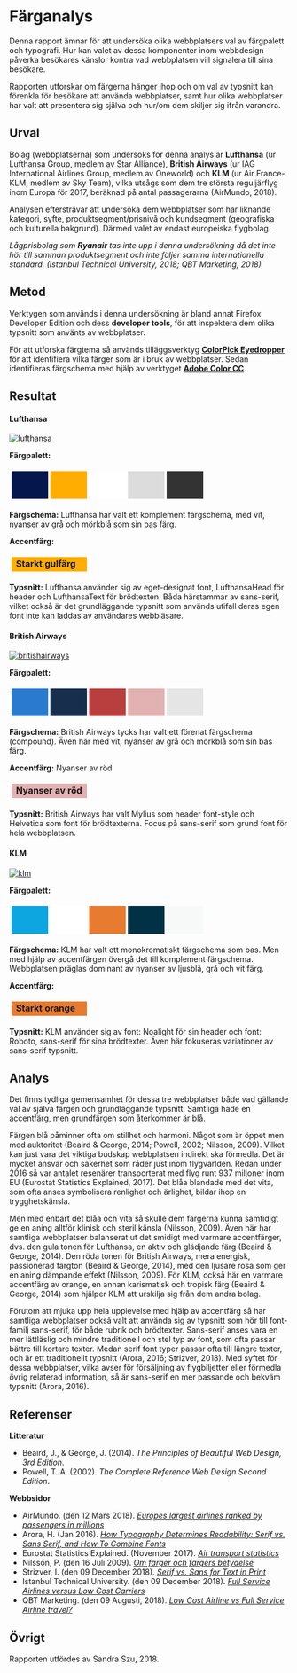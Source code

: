 Färganalys
=======================

Denna rapport ämnar för att undersöka olika webbplatsers val av färgpalett och typografi.
Hur kan valet av dessa komponenter inom webbdesign påverka besökares känslor kontra vad webbplatsen vill signalera till sina besökare.

Rapporten utforskar om färgerna hänger ihop och om val av typsnitt kan förenkla för besökare att använda webbplatser, samt hur olika webbplatser har valt att presentera sig själva och hur/om dem skiljer sig ifrån varandra.


Urval
-----------------------

Bolag (webbplatserna) som undersöks för denna analys är **Lufthansa** (ur Lufthansa Group, medlem av Star Alliance), **British Airways** (ur IAG International Airlines Group, medlem av Oneworld) och **KLM** (ur Air France-KLM, medlem av Sky Team), vilka utsågs som dem tre största reguljärflyg inom Europa för 2017, beräknad på antal passagerarna (AirMundo, 2018).

Analysen eftersträvar att undersöka dem webbplatser som har liknande kategori, syfte, produktsegment/prisnivå och kundsegment (geografiska och kulturella bakgrund). Därmed valet av endast europeiska flygbolag.

*Lågprisbolag som* ***Ryanair*** *tas inte upp i denna undersökning då det inte hör till samman produktsegment och inte följer samma internationella standard. (Istanbul Technical University, 2018; QBT Marketing, 2018)*


Metod
-----------------------

Verktygen som används i denna undersökning är bland annat Firefox Developer Edition och dess **developer tools**, för att inspektera dem olika typsnitt som använts av webbplatser.

För att utforska färgtema så används tilläggsverktyg [**ColorPick Eyedropper**](https://addons.mozilla.org/en-US/firefox/addon/colorpick-eyedropper/) för att identifiera vilka färger som är i bruk av webbplatser. Sedan identifieras färgschema med hjälp av verktyget [**Adobe Color CC**](https://color.adobe.com/).


Resultat
-----------------------

#### Lufthansa
[![lufthansa](img/lh-website.png)](https://www.lufthansa.com/xx/en/homepage)

**Färgpalett:**
<table style="border-spacing: 4px; border-collapse: separate">
<tr>
<td style="height: 50px; width: 50px; background-color: #05164d">
<td style="height: 50px; width: 50px; background-color: #ffad00">
<td style="height: 50px; width: 50px; background-color: #fff">
<td style="height: 50px; width: 50px; background-color: #dcdcdc">
<td style="height: 50px; width: 50px; background-color: #333333">
</tr>
</table>

**Färgschema:** Lufthansa har valt ett komplement färgschema, med vit, nyanser av grå och mörkblå som sin bas färg.

**Accentfärg:**
<table style="border-spacing: 4px; border-collapse: separate">
<tr>
<td style="height: 20px; width: 120px; background-color: #ffad00">  <b>Starkt gulfärg</b>
</tr>
</table>

**Typsnitt:** Lufthansa använder sig av eget-designat font, LufthansaHead för header och LufthansaText för brödtexten. Båda härstammar av sans-serif, vilket också är det grundläggande typsnitt som används utifall deras egen font inte kan laddas av användares webbläsare.


#### British Airways
[![britishairways](img/ba-website.png)](https://www.britishairways.com/en-se/home#/)

**Färgpalett:**
<table style="border-spacing: 4px; border-collapse: separate">
<tr>
<td style="height: 50px; width: 50px; background-color: #2a7acf">
<td style="height: 50px; width: 50px; background-color: #172e4d">
<td style="height: 50px; width: 50px; background-color: #b93e3e">
<td style="height: 50px; width: 50px; background-color: #e2b1b1">
<td style="height: 50px; width: 50px; background-color: #e5e5e5">
</tr>
</table>

**Färgschema:** British Airways tycks har valt ett förenat färgschema (compound). Även här med vit, nyanser av grå och mörkblå som sin bas färg.

**Accentfärg:** Nyanser av röd
<table style="border-spacing: 4px; border-collapse: separate">
<tr>
<td style="height: 20px; width: 120px; background-color: #e2b1b1">  <b>Nyanser av röd</b>
</tr>
</table>

**Typsnitt:** British Airways har valt Mylius som header font-style och Helvetica som font för brödtexterna. Focus på sans-serif som grund font för hela webbplatsen.

#### KLM
[![klm](img/kl-website.png)](https://www.klm.com/home/se/en)

**Färgpalett:**
<table style="border-spacing: 4px; border-collapse: separate">
<tr>
<td style="height: 50px; width: 50px; background-color: #0da6e0">
<td style="height: 50px; width: 50px; background-color: #ffffff">
<td style="height: 50px; width: 50px; background-color: #e77b2f">
<td style="height: 50px; width: 50px; background-color: #003145">
<td style="height: 50px; width: 50px; background-color: #f7f9f9">
</tr>
</table>

**Färgschema:** KLM har valt ett monokromatiskt färgschema som bas. Men med hjälp av accentfärgen övergå det till komplement färgschema.
Webbplatsen präglas dominant av nyanser av ljusblå, grå och vit färg.

**Accentfärg:**
<table style="border-spacing: 4px; border-collapse: separate">
<tr>
<td style="height: 20px; width: 120px; background-color: #e77b2f">  <b>Starkt orange</b>
</tr>
</table>

**Typsnitt:** KLM använder sig av font: Noalight för sin header och font: Roboto, sans-serif för sina brödtexter. Även här fokuseras variationer av sans-serif typsnitt.


Analys
-----------------------

Det finns tydliga gemensamhet för dessa tre webbplatser både vad gällande val av själva färgen och grundläggande typsnitt. Samtliga hade en accentfärg, men grundfärgen som återkommer är blå.

Färgen blå påminner ofta om stillhet och harmoni. Något som är öppet men med auktoritet (Beaird & George, 2014; Powell, 2002; Nilsson, 2009). Vilket kan just vara det viktiga budskap webbplatsen indirekt ska förmedla. Det är mycket ansvar och säkerhet som råder just inom flygvärlden. Redan under 2016 så var antalet resenärer transporterat med flyg runt 937 miljoner inom EU (Eurostat Statistics Explained, 2017). Det blåa blandade med det vita, som ofta anses symbolisera renlighet och ärlighet, bildar ihop en trygghetskänsla.

Men med enbart det blåa och vita så skulle dem färgerna kunna samtidigt ge en aning alltför klinisk och steril känsla (Nilsson, 2009). Även här har samtliga webbplatser balanserat ut det smidigt med varmare accentfärger, dvs. den gula tonen för Lufthansa, en aktiv och glädjande färg (Beaird & George, 2014). Den röda tonen för British Airways, mera energisk, passionerad färgton (Beaird & George, 2014), med den ljusare rosa som ger en aning dämpande effekt (Nilsson, 2009). För KLM, också här en varmare accentfärg av orange, en annan karismatisk och tropisk färg (Beaird & George, 2014) som hjälper KLM att urskilja sig från dem andra bolag.

Förutom att mjuka upp hela upplevelse med hjälp av accentfärg så har samtliga webbplatser också valt att använda sig av typsnitt som hör till font-familj sans-serif, för både rubrik och brödtexter. Sans-serif anses vara en mer lättläslig och mindre traditionell och stel typ av font, som ofta passar bättre till kortare texter. Medan serif font typer passar ofta till längre texter, och är ett traditionellt typsnitt (Arora, 2016; Strizver, 2018). Med syftet för dessa webbplatser, vilka avser för försäljning av flygbiljetter eller förmedla övrig relaterad information, så är sans-serif en mer passande och bekväm typsnitt (Arora, 2016).


Referenser
-----------------------

**Litteratur**

+ Beaird, J., & George, J. (2014). *The Principles of Beautiful Web Design, 3rd Edition*.
+ Powell, T. A. (2002). *The Complete Reference Web Design Second Edition*.


**Webbsidor**

+ AirMundo. (den 12 Mars 2018). [*Europes largest airlines ranked by passengers in millions*](https://airmundo.com/en/blog/largest-airlines-europe/)
+ Arora, H. (Jan 2016). [*How Typography Determines Readability: Serif vs. Sans Serif, and How To Combine Fonts*](https://medium.freecodecamp.org/how-typography-determines-readability-serif-vs-sans-serif-and-how-to-combine-fonts-629a51ad8cce)
+ Eurostat Statistics Explained. (November 2017). [*Air transport statistics*](https://ec.europa.eu/eurostat/statistics-explained/index.php/Air_transport_statistics)
+ Nilsson, P. (den 16 Juli 2009). [*Om färger och färgers betydelse*](https://www.foretagande.se/om-farger-och-fargers-betydelse/)
+ Strizver, I. (den 09 December 2018). [*Serif vs. Sans for Text in Print*](https://www.fonts.com/content/learning/fontology/level-1/type-anatomy/serif-vs-sans-for-text-in-print)
+ Istanbul Technical University. (den 09 December 2018). [*Full Service Airlines versus Low Cost Carriers*](http://aviation.itu.edu.tr/img/aviation/datafiles/Lecture%20Notes/Aviation%20Economics%20and%20Financial%20Analysis/Module%2004/Module%204%20-%20InterVISTAS%20(2013).pdf)
+ QBT Marketing. (den 09 Augusti, 2018). [*Low Cost Airline vs Full Service Airline travel?*](http://blog.qbt.travel/low-cost-vs-full-service-airline-travel)

Övrigt
-----------------------

Rapporten utfördes av Sandra Szu, 2018.
